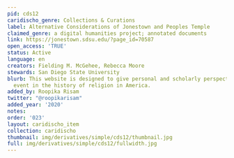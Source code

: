 ```yaml
---
pid: cds12
caridischo_genre: Collections & Curations
label: Alternative Considerations of Jonestown and Peoples Temple
claimed_genre: a digital humanities project; annotated documents
link: https://jonestown.sdsu.edu/?page_id=70587
open_access: 'TRUE'
status: Active
language: en
creators: Fielding M. McGehee, Rebecca Moore
stewards: San Diego State University
blurb: This website is designed to give personal and scholarly perspectives on a major
  event in the history of religion in America.
added_by: Roopika Risam
twitter: "@roopikarisam"
added_year: '2020'
notes:
order: '023'
layout: caridischo_item
collection: caridischo
thumbnail: img/derivatives/simple/cds12/thumbnail.jpg
full: img/derivatives/simple/cds12/fullwidth.jpg
---
```

